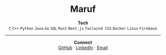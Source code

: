 <!-- README.md -->

<div align="center">

# Maruf  

**Tech**  
`C`  `C++` `Python` `Java`  `Go`  `SQL`  `Rust`  `Next.js`  `Tailwind CSS`  `Docker`  `Linux`  `Firebase`

---

**Connect**  
[GitHub](https://github.com/MarufHossain14)  ·  [LinkedIn](https://www.linkedin.com/in/maruf-hossain-wlu)  ·  [Email](mailto:hossain186.maruf@gmail.com)

</div>
